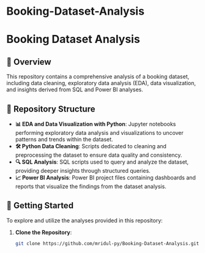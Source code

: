 # Booking-Dataset-Analysis

# Booking Dataset Analysis

## 📌 Overview

This repository contains a comprehensive analysis of a booking dataset, including data cleaning, exploratory data analysis (EDA), data visualization, and insights derived from SQL and Power BI analyses.

## 📁 Repository Structure

- **📊 EDA and Data Visualization with Python**: Jupyter notebooks performing exploratory data analysis and visualizations to uncover patterns and trends within the dataset.
- **🛠 Python Data Cleaning**: Scripts dedicated to cleaning and preprocessing the dataset to ensure data quality and consistency.
- **🔍 SQL Analysis**: SQL scripts used to query and analyze the dataset, providing deeper insights through structured queries.
- **📈 Power BI Analysis**: Power BI project files containing dashboards and reports that visualize the findings from the dataset analysis.

## 🚀 Getting Started

To explore and utilize the analyses provided in this repository:

1. **Clone the Repository**:
   ```bash
   git clone https://github.com/mridul-py/Booking-Dataset-Analysis.git

